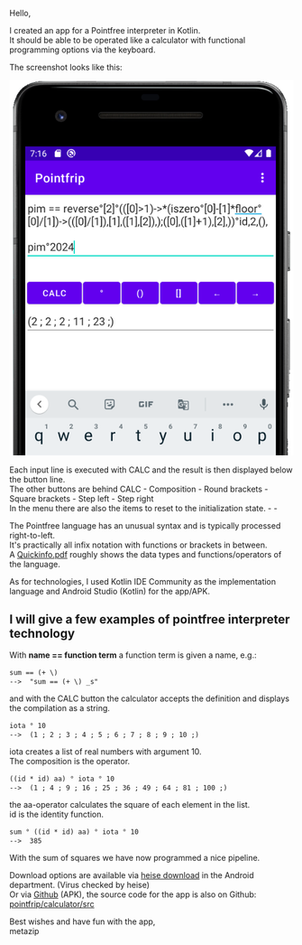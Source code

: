 Hello,

I created an app for a Pointfree interpreter in Kotlin. \
It should be able to be operated like a calculator with functional programming options via the keyboard.

The screenshot looks like this:

![calculator-image](https://raw.githubusercontent.com/pointfrip/calculator/main/pixel2bimage.png)

Each input line is executed with CALC and the result is then displayed below the button line. \
The other buttons are behind CALC - Composition - Round brackets - Square brackets - Step left - Step right \
In the menu there are also the items <Clear> to reset to the initialization state. <Insert result above> - <Load External> - <Copy Input>

The Pointfree language has an unusual syntax and is typically processed right-to-left. \
It's practically all infix notation with functions or brackets in between. \
A [Quickinfo.pdf](https://github.com/pointfrip/calculator/blob/main/quickinfo-en.pdf) roughly shows the data types and functions/operators of the language.

As for technologies, I used Kotlin IDE Community as the implementation language and Android Studio (Kotlin) for the app/APK.

## I will give a few examples of pointfree interpreter technology

With **name == function term** a function term is given a name, e.g.:

    sum == (+ \)
    -->  "sum == (+ \) _s"

and with the CALC button the calculator accepts the definition and displays the compilation as a string. \
<new line>

    iota ° 10
    -->  (1 ; 2 ; 3 ; 4 ; 5 ; 6 ; 7 ; 8 ; 9 ; 10 ;)

iota creates a list of real numbers with argument 10. \
The composition is the operator.

    ((id * id) aa) ° iota ° 10
    -->  (1 ; 4 ; 9 ; 16 ; 25 ; 36 ; 49 ; 64 ; 81 ; 100 ;)

the aa-operator calculates the square of each element in the list. \
id is the identity function.

    sum ° ((id * id) aa) ° iota ° 10
    -->  385

With the sum of squares we have now programmed a nice pipeline.

Download options are available via [heise download](https://www.heise.de/download/product/fp-trivia) in the Android department. (Virus checked by heise) \
Or via [Github](https://github.com/pointfrip/calculator/blob/main/apk/debug/app-debug.apk) (APK), the source code for the app is also on Github: [pointfrip/calculator/src](https://github.com/pointfrip/calculator/tree/main/src)

Best wishes and have fun with the app, \
metazip

